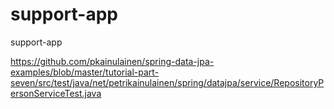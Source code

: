 # support-app
 support-app
 
https://github.com/pkainulainen/spring-data-jpa-examples/blob/master/tutorial-part-seven/src/test/java/net/petrikainulainen/spring/datajpa/service/RepositoryPersonServiceTest.java
